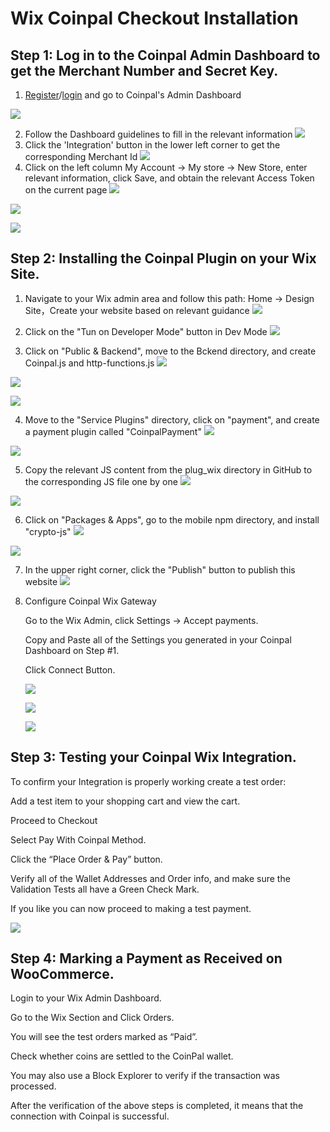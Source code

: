 # Wix Coinpal Checkout Installation

## Step 1: Log in to the Coinpal Admin Dashboard to get the Merchant Number and Secret Key.
1. [Register](https://portal.coinpal.io/#/admin/register)/[login](https://portal.coinpal.io/#/admin/login) and go to Coinpal's Admin Dashboard 

![](./img/register.png)

2. Follow the Dashboard guidelines to fill in the relevant information
![](./img/kyb.png)
3. Click the 'Integration' button in the lower left corner to get the corresponding Merchant Id
![](./img/merchant-id.png)
4. Click on the left column My Account -> My store -> New Store, enter relevant information, click Save, and obtain the relevant Access Token on the current page
![](./img/store1.png)

![](./img/store2.png)

![](./img/store3.png)

## Step 2: Installing the Coinpal Plugin on your Wix Site.

1. Navigate to your Wix admin area and follow this path: Home -> Design Site，Create your website based on relevant guidance
![](./img/website1.png)

2. Click on the "Tun on Developer Mode" button in Dev Mode
![](./img/website2.png)

3. Click on "Public & Backend", move to the Bckend directory, and create Coinpal.js and http-functions.js
![](./img/website3.png)

![](./img/website4.png)

![](./img/website4-2.png)

4. Move to the "Service Plugins" directory, click on "payment", and create a payment plugin called "CoinpalPayment"
![](./img/website5.png)

![](./img/website6.png)

5. Copy the relevant JS content from the plug_wix directory in GitHub to the corresponding JS file one by one
![](./img/website7.png)

![](./img/website8.png)

6. Click on "Packages & Apps", go to the mobile npm directory, and install "crypto-js"
![](./img/website9.png)

![](./img/website10.png)
   
7. In the upper right corner, click the "Publish" button to publish this website
![](./img/website11.png)

8. Configure Coinpal Wix Gateway
   
   Go to the Wix Admin, click Settings -> Accept payments.
   
   Copy and Paste all of the Settings you generated in your Coinpal Dashboard on Step #1.
   
   Click Connect Button.
   
   ![](./img/checkout1.png)
   
   ![](./img/checkout3.png)
   
   ![](./img/checkout4.png)

## Step 3: Testing your Coinpal Wix Integration.

To confirm your Integration is properly working create a test order:

Add a test item to your shopping cart and view the cart.

Proceed to Checkout

Select Pay With Coinpal Method.

Click the “Place Order & Pay” button.

Verify all of the Wallet Addresses and Order info, and make sure the Validation Tests all have a Green Check Mark.

If you like you can now proceed to making a test payment.

![](./img/payment.png)

## Step 4: Marking a Payment as Received on WooCommerce.

Login to your Wix Admin Dashboard.

Go to the Wix Section and Click Orders.

You will see the test orders marked as “Paid”.

Check whether coins are settled to the CoinPal wallet.

You may also use a Block Explorer to verify if the transaction was processed.

After the verification of the above steps is completed, it means that the connection with Coinpal is successful.





